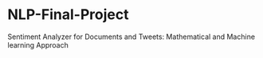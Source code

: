 # NLP-Final-Project
Sentiment Analyzer for Documents and Tweets: Mathematical and Machine learning Approach
